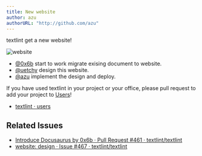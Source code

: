 ```yaml
---
title: New website
author: azu
authorURL: "http://github.com/azu"
---
```


textlint get a new website!

![website](/blog/assets/2018-05-22-new-website.png)

- [@0x6b](https://github.com/0x6b) start to work migrate exising document to website.
- [@uetchy](https://github.com/uetchy) design this website.
- [@azu](https://github.com/azu) implement the design and deploy.


If you have used textlint in your project or your office, please pull request to add your project to [Users](https://textlint.github.io/users.html)!

- [textlint · users](https://textlint.github.io/users.html)

## Related Issues

- [Introduce Docusaurus by 0x6b · Pull Request #461 · textlint/textlint](https://github.com/textlint/textlint/pull/461)
- [website: design · Issue #467 · textlint/textlint](https://github.com/textlint/textlint/issues/467)
